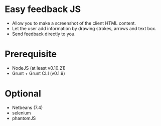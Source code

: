 # Easy feedback JS

* Allow you to make a screenshot of the client HTML content.
* Let the user add information by drawing strokes, arrows and text box.
* Send feedback directly to you.

# Prerequisite
* NodeJS (at least v0.10.21)
* Grunt + Grunt CLI (v0.1.9)

# Optional
* Netbeans (7.4)
* selenium
* phantomJS
